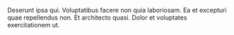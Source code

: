 Deserunt ipsa qui. Voluptatibus facere non quia laboriosam. Ea et excepturi quae repellendus non. Et architecto quasi. Dolor et voluptates exercitationem ut.